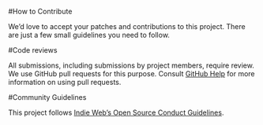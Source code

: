 #How to Contribute

We’d love to accept your patches and contributions to this project. There are just a few small guidelines you need to follow.

#Code reviews

All submissions, including submissions by project members, require review. We use GitHub pull requests for this purpose. Consult [GitHub Help](https://help.github.com/articles/about-pull-requests/) for more information on using pull requests.

#Community Guidelines

This project follows [Indie Web’s Open Source Conduct Guidelines](https://indieweb.org/code-of-conduct).